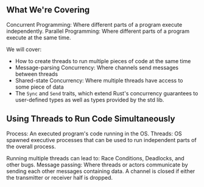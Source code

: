 ## What We're Covering

Concurrent Programming: Where different parts of a program execute independently.
Parallel Programming: Where different parts of a program execute at the same time.

We will cover:
- How to create threads to run multiple pieces of code at the same time
- Message-parsing Concurrency: Where channels send messages between threads
- Shared-state Concurrency: Where multiple threads have access to some piece of data
- The `Sync` and `Send` traits, which extend Rust's concurrency guarantees to user-defined types as well as types provided by the std lib.

## Using Threads to Run Code Simultaneously

Process: An executed program's code running in the OS.
Threads: OS spawned executive processes that can be used to run independent parts of the overall process.

Running multiple threads can lead to: Race Conditions, Deadlocks, and other bugs.
Message passing: Where threads or actors communicate by sending each other messages containing data.
                 A channel is closed if either the transmitter or receiver half is dropped.
